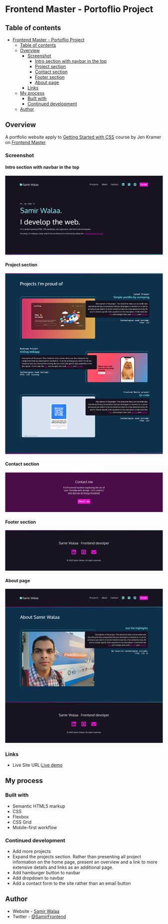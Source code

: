 # Frontend Master - Portoflio Project

## Table of contents

- [Frontend Master - Portoflio Project](#frontend-master---portoflio-project)
  - [Table of contents](#table-of-contents)
  - [Overview](#overview)
    - [Screenshot](#screenshot)
      - [Intro section with navbar in the top](#intro-section-with-navbar-in-the-top)
      - [Project section](#project-section)
      - [Contact section](#contact-section)
      - [Footer section](#footer-section)
      - [About page](#about-page)
    - [Links](#links)
  - [My process](#my-process)
    - [Built with](#built-with)
    - [Continued development](#continued-development)
  - [Author](#author)

## Overview

A portfolio website apply to [Getting Started with CSS](https://frontendmasters.com/courses/getting-started-css/) course by Jen Kramer on [Frontend Master](https://frontendmasters.com/)

### Screenshot

#### Intro section with navbar in the top

![](./Assets/screenshots/intro.png)

#### Project section

![](./Assets/screenshots/projects.png)

#### Contact section

![](./Assets/screenshots/contact.png)

#### Footer section

![](./Assets/screenshots/footer.png)

#### About page

![](./Assets/screenshots/about.png)

### Links

- Live Site URL:[Live demo](https://samirwalaa.github.io/FEMaster-portflio-project/)

## My process

### Built with

- Semantic HTML5 markup
- CSS
- Flexbox
- CSS Grid
- Mobile-first workflow

### Continued development

- Add more projects
- Expand the projects section. Rather than presenting all project information on the home page, present an overview and a link to more extensive details and links as an additional page.
- Add hamburger button to navbar
- Add dropdown to navbar
- Add a contact form to the site rather than an email button

## Author

- Website - [Samir Walaa](https://samirwalaa.github.io/FEMaster-portflio-project/)
- Twitter - [@SamirFrontend](https://twitter.com/SamirFrontend)
